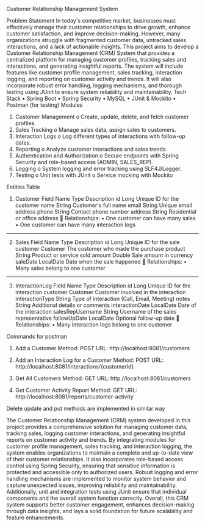 Customer Relationship Management System


Problem Statement
In today's competitive market, businesses must effectively manage their customer relationships to drive growth, enhance customer satisfaction, and improve decision-making. However, many organizations struggle with fragmented customer data, untracked sales interactions, and a lack of actionable insights.
This project aims to develop a Customer Relationship Management (CRM) System that provides a centralized platform for managing customer profiles, tracking sales and interactions, and generating insightful reports. The system will include features like customer profile management, sales tracking, interaction logging, and reporting on customer activity and trends. It will also incorporate robust error handling, logging mechanisms, and thorough testing using JUnit to ensure system reliability and maintainability.
Tech Stack
•	Spring Boot
•	Spring Security
•	 MySQL 
•	JUnit & Mockito
•	Postman (for testing)
Modules
1.	Customer Management
o	Create, update, delete, and fetch customer profiles.
2.	Sales Tracking
o	Manage sales data, assign sales to customers.
3.	Interaction Logs
o	Log different types of interactions with follow-up dates.
4.	Reporting
o	Analyze customer interactions and sales trends.
5.	Authentication and Authorization
o	Secure endpoints with Spring Security and role-based access (ADMIN, SALES_REP).
6.	Logging
o	System logging and error tracking using SLF4J/Logger.
7.	Testing
o	Unit tests with JUnit
o	Service mocking with Mockito

Entities Table
1. Customer
Field Name	Type	Description
id	Long	Unique ID for the customer
name	String	Customer's full name
email	String	Unique email address
phone	String	Contact phone number
address	String	Residential or office address
🔗 Relationships:
•	One customer can have many sales
•	One customer can have many interaction logs
________________________________________
2. Sales
Field Name	Type	Description
id	Long	Unique ID for the sale
customer	Customer	The customer who made the purchase
product	String	Product or service sold
amount	Double	Sale amount in currency
saleDate	LocalDate	Date when the sale happened
🔗 Relationships:
•	Many sales belong to one customer



________________________________________
3. InteractionLog
Field Name	Type	Description
id	Long	Unique ID for the interaction
customer	Customer	Customer involved in the interaction
interactionType	String	Type of interaction (Call, Email, Meeting)
notes	String	Additional details or comments
interactionDate	LocalDate	Date of the interaction
salesRepUsername	String	Username of the sales representative
followUpDate	LocalDate	Optional follow-up date
🔗 Relationships:
•	Many interaction logs belong to one customer

Commands for postman
1.	Add a Customer
Method:  POST
URL: http://localhost:8081/customers

2.	Add an Interaction Log for a Customer
Method: POST
URL: http://localhost:8081/interactions/{customerId}
3.	Get All Customers
Method: GET
URL: http://localhost:8081/customers

4.	Get Customer Activity Report
Method: GET
URL: http://localhost:8081/reports/customer-activity

Delete update and put methods are implemented in similar way

The Customer Relationship Management (CRM) system developed in this project provides a comprehensive solution for managing customer data, tracking sales, logging customer interactions, and generating insightful reports on customer activity and trends. By integrating modules for customer profile management, sales tracking, and interaction logging, the system enables organizations to maintain a complete and up-to-date view of their customer relationships. It also incorporates role-based access control using Spring Security, ensuring that sensitive information is protected and accessible only to authorized users. Robust logging and error handling mechanisms are implemented to monitor system behavior and capture unexpected issues, improving reliability and maintainability. Additionally, unit and integration tests using JUnit ensure that individual components and the overall system function correctly. Overall, this CRM system supports better customer engagement, enhances decision-making through data insights, and lays a solid foundation for future scalability and feature enhancements.

